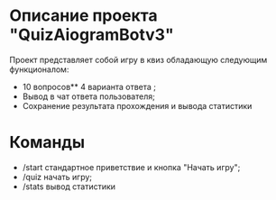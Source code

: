 # Описание проекта "QuizAiogramBotv3"
Проект представляет собой игру в квиз обладающую следующим функционалом:
* 10 вопросов** 4 варианта ответа ;
* Вывод в чат ответа пользователя;
* Сохранение результата прохождения и вывода статистики
# Команды
* /start стандартное приветствие и кнопка "Начать игру";
* /quiz начать игру;
* /stats вывод статистики
